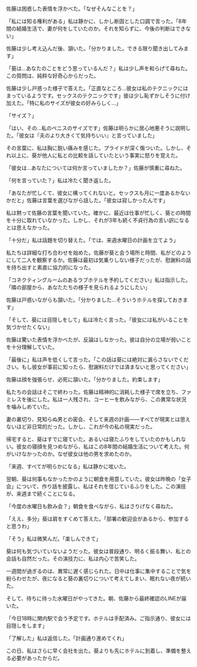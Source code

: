 佐藤は困惑した表情を浮かべた。「なぜそんなことを？」

「私には知る権利がある」私は静かに、しかし断固とした口調で言った。「8年間の結婚生活で、妻が何をしていたのか。それを知らずに、今後の判断はできない」

佐藤は少し考え込んだ後、頷いた。「分かりました。できる限り聞き出してみます」

「葵は…あなたのことをどう思っているんだ？」私は少し声を和らげて尋ねた。この質問は、純粋な好奇心からだった。

佐藤は少し戸惑った様子で答えた。「正直なところ…彼女は私のテクニックにはまっているようです。セックスのテクニックです」彼は少し恥ずかしそうに付け加えた。「特に私のサイズが彼女の好みらしく…」

「サイズ？」

「はい、その…私のペニスのサイズです」佐藤は明らかに居心地悪そうに説明した。「彼女は『夫のより大きくて気持ちいい』と言っていました」

その言葉に、私は胸に鋭い痛みを感じた。プライドが深く傷ついた。しかし、それ以上に、葵が他人に私との比較を話していたという事実に怒りを覚えた。

「彼女は…あなたについては何か言っていましたか？」佐藤が慎重に尋ねた。

「何を言っていた？」私は冷たく聞き返した。

「あなたが忙しくて、彼女に構ってくれないと。セックスも月に一度あるかないかだと」佐藤は言葉を選びながら話した。「彼女は寂しかったんです」

私は黙って佐藤の言葉を聞いていた。確かに、最近は仕事が忙しく、葵との時間を十分に取れていなかった。しかし、それが3年も続く不貞行為の言い訳になるとは思えなかった。

「十分だ」私は話題を切り替えた。「では、来週水曜日の計画を立てよう」

私たちは詳細な打ち合わせを始めた。佐藤が葵と会う場所と時間、私がどのようにして二人を観察するか。佐藤は最初は気乗りしない様子だったが、慰謝料の話を持ち出すと素直に協力的になった。

「コネクティングルームのあるラブホテルを予約してください」私は指示した。「隣の部屋から、あなたたちの様子を見られるようにしたい」

佐藤は戸惑いながらも頷いた。「分かりました…そういうホテルを探しておきます」

「そして、葵には目隠しをして」私は冷たく言った。「彼女には私がいることを気づかせたくない」

佐藤は驚いた表情を浮かべたが、反論はしなかった。彼は自分の立場が弱いことを十分理解していた。

「最後に」私は声を低くして言った。「この話は葵には絶対に漏らさないでください。もし彼女が事前に知ったら、慰謝料だけでは済まないと思ってください」

佐藤は顔を強張らせ、必死に頷いた。「分かりました。約束します」

私たちの会話はそこで終わった。佐藤は精神的に消耗した様子で席を立ち、ファミレスを後にした。私は一人残され、コーヒーを飲みながら、この異常な状況を噛みしめていた。

妻の裏切り、見知らぬ男との密会、そして来週の計画——すべてが現実とは思えないほど非日常的だった。しかし、これが今の私の現実だった。

帰宅すると、葵はすでに寝ていた。あるいは寝たふりをしていたのかもしれない。彼女の寝顔を見つめながら、私はこの8年間の結婚生活について考えた。何がいけなかったのか。なぜ彼女は他の男を求めたのか。

「来週、すべてが明らかになる」私は静かに呟いた。

翌朝、葵は何事もなかったかのように朝食を用意していた。彼女は昨晩の「女子会」について、作り話を披露し、私はそれを信じているふりをした。この演技が、来週まで続くことになる。

「今度の水曜日も飲み会？」朝食を食べながら、私はさりげなく尋ねた。

「ええ、多分」葵は肩をすくめて答えた。「部署の歓迎会があるから、参加すると思うわ」

「そう」私は微笑んだ。「楽しんできて」

葵は何も気づいていないようだった。彼女は普段通り、明るく振る舞い、私との会話も自然だった。その演技力に、私は内心で苦笑した。

一週間が過ぎるのは、異常に遅く感じられた。日中は仕事に集中することで気を紛らわせたが、夜になると葵の裏切りについて考えてしまい、眠れない夜が続いた。

そして、待ちに待った水曜日がやってきた。朝、佐藤から最終確認のLINEが届いた。

「今日18時に関内駅で会う予定です。ホテルは手配済み。ご指示通り、彼女には目隠しをします」

「了解した」私は返信した。「計画通り進めてくれ」

この日、私はさらに早く会社を出た。葵よりも先にホテルに到着し、準備を整える必要があったからだ。